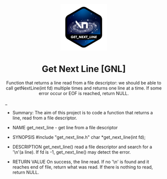<p align="center">
<img src="./gnl-logo.png" />
</p>
<h1 align="center">Get Next Line [GNL] </h1>
<p align="center">Function that returns a line read from a file descriptor: we should be
able to call getNextLine(int fd) multiple times and returns one line at a time. If some error occur or EOF is reached, return NULL.</p>

_

- Summary:
The aim of this project is to code a function that returns a line, read from a file descriptor.

- NAME
get_next_line - get line from a file descriptor

- SYNOPSIS
#include "get_next_line.h"
char	*get_next_line(int fd);

- DESCRIPTION
get_next_line() read a file descriptor and search for a '\n'(a line). If fd is -1, get_next_line() may detect the error.

- RETURN VALUE
On success, the line read. If no '\n' is found and it reaches end of file, return what was read. If there is nothing to read, return NULL.
